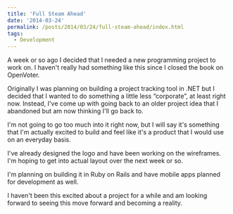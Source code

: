 ```yaml
---
title: 'Full Steam Ahead'
date: '2014-03-24'
permalink: /posts/2014/03/24/full-steam-ahead/index.html
tags:
  - Development
---
```


A week or so ago I decided that I needed a new programming project to work on. I haven't really had something like this since I closed the book on OpenVoter.
<!-- excerpt -->

Originally I was planning on building a project tracking tool in .NET but I decided that I wanted to do something a little less “corporate”, at least right now. Instead, I've come up with going back to an older project idea that I abandoned but am now thinking I'll go back to.

I'm not going to go too much into it right now, but I will say it's something that I'm actually excited to build and feel like it's a product that I would use on an everyday basis.

I've already designed the logo and have been working on the wireframes. I'm hoping to get into actual layout over the next week or so.

I'm planning on building it in Ruby on Rails and have mobile apps planned for development as well.

I haven't been this excited about a project for a while and am looking forward to seeing this move forward and becoming a reality.
